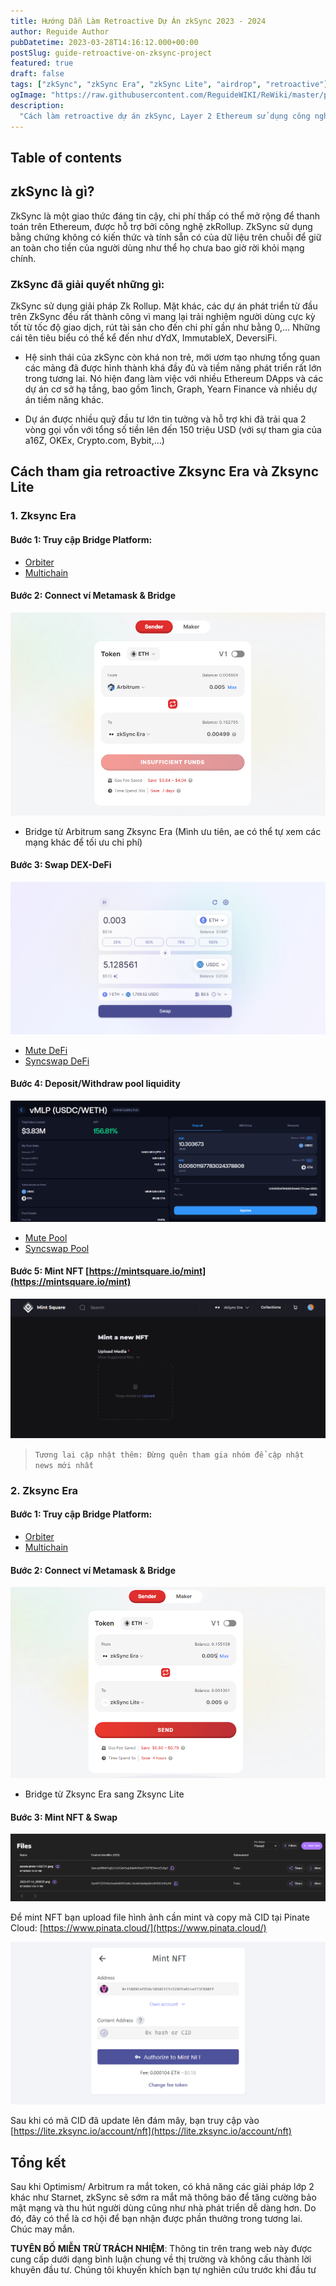 ```yaml
---
title: Hướng Dẫn Làm Retroactive Dự Án zkSync 2023 - 2024
author: Reguide Author
pubDatetime: 2023-03-28T14:16:12.000+00:00
postSlug: guide-retroactive-on-zksync-project
featured: true
draft: false
tags: ["zkSync", "zkSync Era", "zkSync Lite", "airdrop", "retroactive"]
ogImage: "https://raw.githubusercontent.com/ReguideWIKI/ReWiki/master/public/uploads/zksync/zksync-retro.jpg"
description:
  "Cách làm retroactive dự án zkSync, Layer 2 Ethereum sử dụng công nghệ zkRollup EVM với nhiều cải tiến xử lý nhiều giao dịch trên 1 block"
---
```



## Table of contents

## zkSync là gì?

ZkSync là một giao thức đáng tin cậy, chi phí thấp có thể mở rộng để thanh toán trên Ethereum, được hỗ trợ bởi công nghệ zkRollup. ZkSync sử dụng bằng chứng không có kiến ​​​​thức và tính sẵn có của dữ liệu trên chuỗi để giữ an toàn cho tiền của người dùng như thể họ chưa bao giờ rời khỏi mạng chính.

### ZkSync đã giải quyết những gì:

ZkSync sử dụng giải pháp Zk Rollup. Mặt khác, các dự án phát triển từ đầu trên ZkSync đều rất thành công vì mang lại trải nghiệm người dùng cực kỳ tốt từ tốc độ giao dịch, rút ​​tài sản cho đến chi phí gần như bằng 0,… Những cái tên tiêu biểu có thể kể đến như dYdX, ImmutableX, DeversiFi.

- Hệ sinh thái của zkSync còn khá non trẻ, mới ươm tạo nhưng tổng quan các mảng đã được hình thành khá đầy đủ và tiềm năng phát triển rất lớn trong tương lai. Nó hiện đang làm việc với nhiều Ethereum DApps và các dự án cơ sở hạ tầng, bao gồm 1inch, Graph, Yearn Finance và nhiều dự án tiềm năng khác.

- Dự án được nhiều quỹ đầu tư lớn tin tưởng và hỗ trợ khi đã trải qua 2 vòng gọi vốn với tổng số tiền lên đến 150 triệu USD (với sự tham gia của a16Z, OKEx, Crypto.com, Bybit,…)

## Cách tham gia retroactive Zksync Era và Zksync Lite
### 1. Zksync Era

#### Bước 1: Truy cập Bridge Platform: 

- [Orbiter](https://www.orbiter.finance/)
- [Multichain](https://app.multichain.org/)

#### Bước 2: Connect ví Metamask & Bridge 

<img alt="bridge orbiter" src="https://raw.githubusercontent.com/ReguideWIKI/ReWiki/master/public/uploads/zksync/1-bridge-to-zksync-network.jpg">

- Bridge từ Arbitrum sang Zksync Era (Mình ưu tiên, ae có thể tự xem các mạng khác để tối ưu chi phí)

#### Bước 3: Swap DEX-DeFi

<img alt="bridge orbiter" src="https://raw.githubusercontent.com/ReguideWIKI/ReWiki/master/public/uploads/zksync/4-swap-dex-syncswap.jpg">

- [Mute DeFi](https://app.mute.io/swap)
- [Syncswap DeFi](https://syncswap.xyz/)

#### Bước 4: Deposit/Withdraw pool liquidity

<img alt="deposit pool" src="https://raw.githubusercontent.com/ReguideWIKI/ReWiki/master/public/uploads/zksync/3-add-pool.jpg">

- [Mute Pool](https://app.mute.io/pool)
- [Syncswap Pool](https://syncswap.xyz/pool)

#### Bước 5: Mint NFT [https://mintsquare.io/mint](https://mintsquare.io/mint)

<img alt="mint nft" src="https://raw.githubusercontent.com/ReguideWIKI/ReWiki/master/public/uploads/zksync/6.1-mint-nft-zksync-era.jpg">

> `Tương lai cập nhật thêm: Đừng quên tham gia nhóm để cập nhật news mới nhất`

### 2. Zksync Era

#### Bước 1: Truy cập Bridge Platform: 

- [Orbiter](https://www.orbiter.finance/)
- [Multichain](https://app.multichain.org/)

#### Bước 2: Connect ví Metamask & Bridge 

<img alt="mint nft" src="https://raw.githubusercontent.com/ReguideWIKI/ReWiki/master/public/uploads/zksync/7-bridge-to-lite-zksync.jpg">

- Bridge từ Zksync Era sang Zksync Lite

#### Bước 3: Mint NFT & Swap

<img alt="mint nft" src="https://raw.githubusercontent.com/ReguideWIKI/ReWiki/master/public/uploads/zksync/8-upload-file-and-copy-CID.jpg">

 Để mint NFT bạn upload file hình ảnh cần mint và copy mã CID tại Pinate Cloud: [https://www.pinata.cloud/](https://www.pinata.cloud/) 

<img alt="mint nft" src="https://raw.githubusercontent.com/ReguideWIKI/ReWiki/master/public/uploads/zksync/9-pates-CID-mint-nft.jpg">

 Sau khi có mã CID đã update lên đám mây, bạn truy cập vào [https://lite.zksync.io/account/nft](https://lite.zksync.io/account/nft)

## Tổng kết
Sau khi Optimism/ Arbitrum ra mắt token, có khả năng các giải pháp lớp 2 khác như Starnet, zkSync sẽ sớm ra mắt mã thông báo để tăng cường bảo mật mạng và thu hút người dùng cũng như nhà phát triển dễ dàng hơn. Do đó, đây có thể là cơ hội để bạn nhận được phần thưởng trong tương lai. Chúc may mắn.

<strong>TUYÊN BỐ MIỄN TRỪ TRÁCH NHIỆM</strong>: Thông tin trên trang web này được cung cấp dưới dạng bình luận chung về thị trường và không cấu thành lời khuyên đầu tư. Chúng tôi khuyến khích bạn tự nghiên cứu trước khi đầu tư